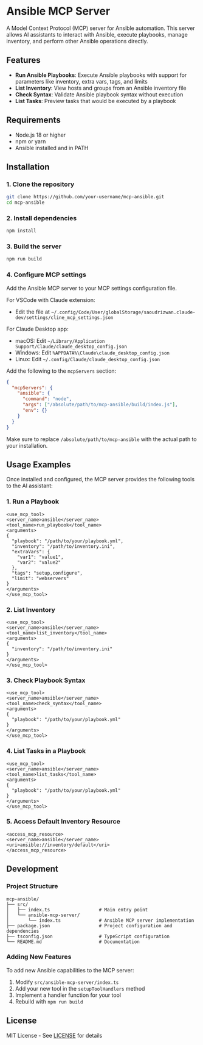 # Ansible MCP Server

A Model Context Protocol (MCP) server for Ansible automation. This server allows AI assistants to interact with Ansible, execute playbooks, manage inventory, and perform other Ansible operations directly.

## Features

- **Run Ansible Playbooks**: Execute Ansible playbooks with support for parameters like inventory, extra vars, tags, and limits
- **List Inventory**: View hosts and groups from an Ansible inventory file
- **Check Syntax**: Validate Ansible playbook syntax without execution
- **List Tasks**: Preview tasks that would be executed by a playbook

## Requirements

- Node.js 18 or higher
- npm or yarn
- Ansible installed and in PATH

## Installation

### 1. Clone the repository

```bash
git clone https://github.com/your-username/mcp-ansible.git
cd mcp-ansible
```

### 2. Install dependencies

```bash
npm install
```

### 3. Build the server

```bash
npm run build
```

### 4. Configure MCP settings

Add the Ansible MCP server to your MCP settings configuration file.

For VSCode with Claude extension:
- Edit the file at `~/.config/Code/User/globalStorage/saoudrizwan.claude-dev/settings/cline_mcp_settings.json`

For Claude Desktop app:
- macOS: Edit `~/Library/Application Support/Claude/claude_desktop_config.json`
- Windows: Edit `%APPDATA%\Claude\claude_desktop_config.json`
- Linux: Edit `~/.config/Claude/claude_desktop_config.json`

Add the following to the `mcpServers` section:

```json
{
  "mcpServers": {
    "ansible": {
      "command": "node",
      "args": ["/absolute/path/to/mcp-ansible/build/index.js"],
      "env": {}
    }
  }
}
```

Make sure to replace `/absolute/path/to/mcp-ansible` with the actual path to your installation.

## Usage Examples

Once installed and configured, the MCP server provides the following tools to the AI assistant:

### 1. Run a Playbook

```
<use_mcp_tool>
<server_name>ansible</server_name>
<tool_name>run_playbook</tool_name>
<arguments>
{
  "playbook": "/path/to/your/playbook.yml",
  "inventory": "/path/to/inventory.ini",
  "extraVars": {
    "var1": "value1",
    "var2": "value2"
  },
  "tags": "setup,configure",
  "limit": "webservers"
}
</arguments>
</use_mcp_tool>
```

### 2. List Inventory

```
<use_mcp_tool>
<server_name>ansible</server_name>
<tool_name>list_inventory</tool_name>
<arguments>
{
  "inventory": "/path/to/inventory.ini"
}
</arguments>
</use_mcp_tool>
```

### 3. Check Playbook Syntax

```
<use_mcp_tool>
<server_name>ansible</server_name>
<tool_name>check_syntax</tool_name>
<arguments>
{
  "playbook": "/path/to/your/playbook.yml"
}
</arguments>
</use_mcp_tool>
```

### 4. List Tasks in a Playbook

```
<use_mcp_tool>
<server_name>ansible</server_name>
<tool_name>list_tasks</tool_name>
<arguments>
{
  "playbook": "/path/to/your/playbook.yml"
}
</arguments>
</use_mcp_tool>
```

### 5. Access Default Inventory Resource

```
<access_mcp_resource>
<server_name>ansible</server_name>
<uri>ansible://inventory/default</uri>
</access_mcp_resource>
```

## Development

### Project Structure

```
mcp-ansible/
├── src/
│   ├── index.ts                  # Main entry point
│   └── ansible-mcp-server/       
│       └── index.ts              # Ansible MCP server implementation
├── package.json                  # Project configuration and dependencies
├── tsconfig.json                 # TypeScript configuration
└── README.md                     # Documentation
```

### Adding New Features

To add new Ansible capabilities to the MCP server:

1. Modify `src/ansible-mcp-server/index.ts`
2. Add your new tool in the `setupToolHandlers` method
3. Implement a handler function for your tool
4. Rebuild with `npm run build`

## License

MIT License - See [LICENSE](LICENSE) for details
